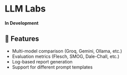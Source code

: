 # LLM Labs 

#### In Development

## 📌 Features
- Multi-model comparison (Groq, Gemini, Ollama, etc.)
- Evaluation metrics (Flesch, SMOG, Dale-Chall, etc.)
- Log-based report generation
- Support for different prompt templates
